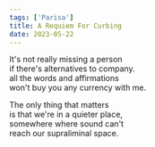 ```yaml
---
tags: ['Parisa']
title: A Requiem For Curbing
date: 2023-05-22
---
```


It's not really missing a person  
if there's alternatives to company.  
all the words and affirmations  
won't buy you any currency with me.

The only thing that matters  
is that we're in a quieter place,  
somewhere where sound can't  
reach our supraliminal space.

